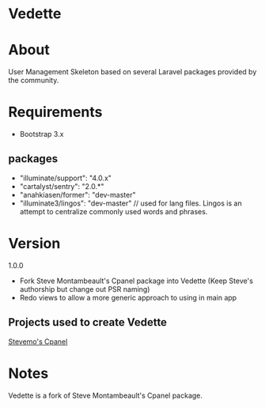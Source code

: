 Vedette
=======

# About
User Management Skeleton based on several Laravel packages provided by the community.


# Requirements
* Bootstrap 3.x

## packages
* "illuminate/support": "4.0.x"
* "cartalyst/sentry": "2.0.*"
* "anahkiasen/former": "dev-master"
* "illuminate3/lingos": "dev-master" // used for lang files. Lingos is an attempt to centralize commonly used words and phrases.


# Version
1.0.0

* Fork Steve Montambeault's Cpanel package into Vedette (Keep Steve's authorship but change out PSR naming)
* Redo views to allow a more generic approach to using in main app

## Projects used to create Vedette
[Stevemo's Cpanel](https://github.com/stevemo/cpanel "Stevemo's Cpanel")


# Notes
Vedette is a fork of Steve Montambeault's Cpanel package.
